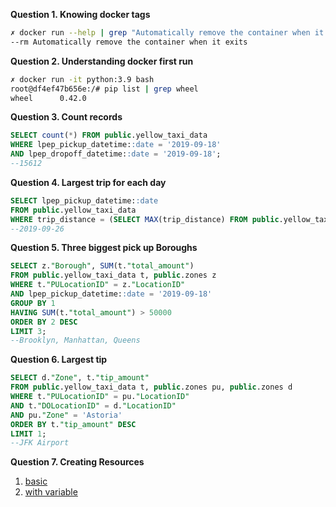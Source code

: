 **Question 1. Knowing docker tags**
```bash
✗ docker run --help | grep "Automatically remove the container when it exits"
--rm Automatically remove the container when it exits
```

**Question 2. Understanding docker first run**
```bash
✗ docker run -it python:3.9 bash                                             
root@df4ef47b656e:/# pip list | grep wheel
wheel      0.42.0
```

**Question 3. Count records**
```SQL
SELECT count(*) FROM public.yellow_taxi_data
WHERE lpep_pickup_datetime::date = '2019-09-18'
AND lpep_dropoff_datetime::date = '2019-09-18';
--15612
```

**Question 4. Largest trip for each day**
```SQL
SELECT lpep_pickup_datetime::date
FROM public.yellow_taxi_data
WHERE trip_distance = (SELECT MAX(trip_distance) FROM public.yellow_taxi_data);
--2019-09-26
```

**Question 5. Three biggest pick up Boroughs**
```SQL
SELECT z."Borough", SUM(t."total_amount")
FROM public.yellow_taxi_data t, public.zones z
WHERE t."PULocationID" = z."LocationID"
AND lpep_pickup_datetime::date = '2019-09-18'
GROUP BY 1
HAVING SUM(t."total_amount") > 50000
ORDER BY 2 DESC
LIMIT 3;
--Brooklyn, Manhattan, Queens
```

**Question 6. Largest tip**
```SQL
SELECT d."Zone", t."tip_amount"
FROM public.yellow_taxi_data t, public.zones pu, public.zones d
WHERE t."PULocationID" = pu."LocationID"
AND t."DOLocationID" = d."LocationID"
AND pu."Zone" = 'Astoria'
ORDER BY t."tip_amount" DESC
LIMIT 1;
--JFK Airport
```

**Question 7. Creating Resources**
1. [basic](./terraform_basic)
2. [with variable](./terraform_with_variables)
